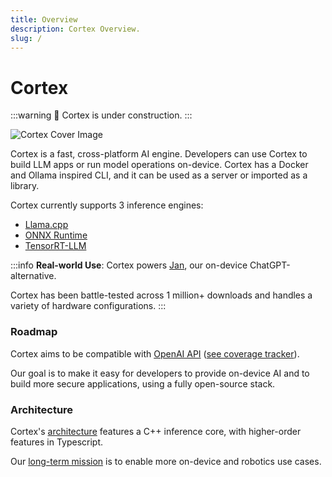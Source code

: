 ```yaml
---
title: Overview
description: Cortex Overview.
slug: /
---
```


# Cortex

:::warning
🚧 Cortex is under construction.
:::

![Cortex Cover Image](/img/docs/cortex-cover.png)

Cortex is a fast, cross-platform AI engine. Developers can use Cortex to build LLM apps or run model operations on-device. Cortex has a Docker and Ollama inspired CLI, and it can be used as a server or imported as a library.

Cortex currently supports 3 inference engines:

- [Llama.cpp](https://github.com/ggerganov/llama.cpp)
- [ONNX Runtime](https://github.com/microsoft/onnxruntime)
- [TensorRT-LLM](https://github.com/NVIDIA/TensorRT-LLM)

:::info
**Real-world Use**: Cortex powers [Jan](https://jan.ai), our on-device ChatGPT-alternative.

Cortex has been battle-tested across 1 million+ downloads and handles a variety of hardware configurations.
:::

### Roadmap

Cortex aims to be compatible with [OpenAI API](https://platform.openai.com/docs/api-reference) ([see coverage tracker](./server)).

Our goal is to make it easy for developers to provide on-device AI and to build more secure applications, using a fully open-source stack.

### Architecture

Cortex's [architecture](./architecture.md) features a C++ inference core, with higher-order features in Typescript.

Our [long-term mission](https://jan.ai/about#mission) is to enable more on-device and robotics use cases.
